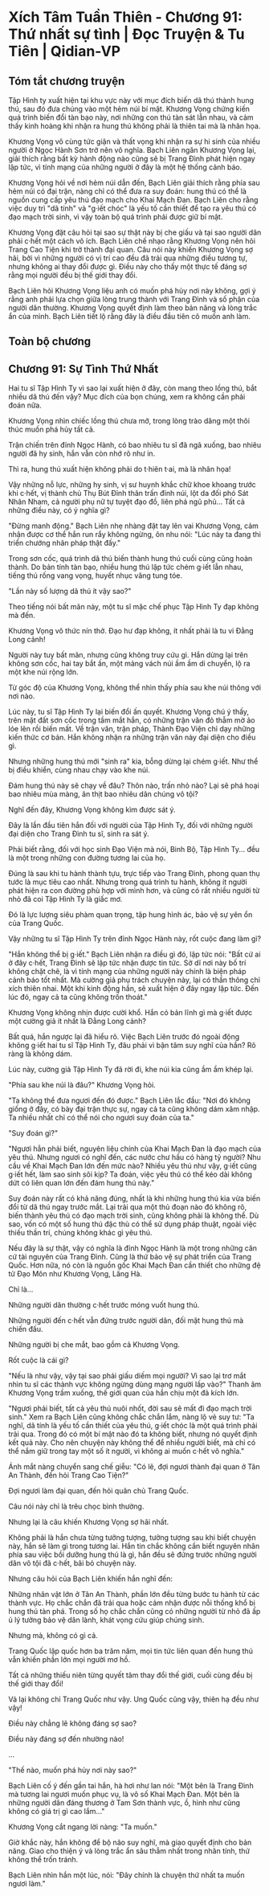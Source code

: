 # Xích Tâm Tuần Thiên - Chương 91: Thứ nhất sự tình | Đọc Truyện & Tu Tiên | Qidian-VP



## Tóm tắt chương truyện

Tập Hình ty xuất hiện tại khu vực này với mục đích biến dã thú thành hung thú, sau đó đưa chúng vào một hẻm núi bí mật. Khương Vọng chứng kiến quá trình biến đổi tàn bạo này, nơi những con thú tàn sát lẫn nhau, và cảm thấy kinh hoàng khi nhận ra hung thú không phải là thiên tai mà là nhân họa.

Khương Vọng vô cùng tức giận và thất vọng khi nhận ra sự hi sinh của nhiều người ở Ngọc Hành Sơn trở nên vô nghĩa. Bạch Liên ngăn Khương Vọng lại, giải thích rằng bất kỳ hành động nào cũng sẽ bị Trang Đình phát hiện ngay lập tức, vì tính mạng của những người ở đây là một hệ thống cảnh báo.

Khương Vọng hỏi về nơi hẻm núi dẫn đến, Bạch Liên giải thích rằng phía sau hẻm núi có đại trận, nàng chỉ có thể đưa ra suy đoán: hung thú có thể là nguồn cung cấp yêu thú đạo mạch cho Khai Mạch Đan. Bạch Liên cho rằng việc duy trì "dã tính" và "g·iết chóc" là yếu tố cần thiết để tạo ra yêu thú có đạo mạch trời sinh, vì vậy toàn bộ quá trình phải được giữ bí mật.

Khương Vọng đặt câu hỏi tại sao sự thật này bị che giấu và tại sao người dân phải c·hết một cách vô ích. Bạch Liên chế nhạo rằng Khương Vọng nên hỏi Trang Cao Tiện khi trở thành đại quan. Câu nói này khiến Khương Vọng sợ hãi, bởi vì những người có vị trí cao đều đã trải qua những điều tương tự, nhưng không ai thay đổi được gì. Điều này cho thấy một thực tế đáng sợ rằng mọi người đều bị thế giới thay đổi.

Bạch Liên hỏi Khương Vọng liệu anh có muốn phá hủy nơi này không, gợi ý rằng anh phải lựa chọn giữa lòng trung thành với Trang Đình và số phận của người dân thường. Khương Vọng quyết định làm theo bản năng và lòng trắc ẩn của mình. Bạch Liên tiết lộ rằng đây là điều đầu tiên cô muốn anh làm.


## Toàn bộ chương

## Chương 91: Sự Tình Thứ Nhất

Hai tu sĩ Tập Hình Ty vì sao lại xuất hiện ở đây, còn mang theo lồng thú, bắt nhiều dã thú đến vậy? Mục đích của bọn chúng, xem ra không cần phải đoán nữa.

Khương Vọng nhìn chiếc lồng thú chưa mở, trong lòng trào dâng một thôi thúc muốn phá hủy tất cả.

Trận chiến trên đỉnh Ngọc Hành, có bao nhiêu tu sĩ đã ngã xuống, bao nhiêu người đã hy sinh, hắn vẫn còn nhớ rõ như in.

Thì ra, hung thú xuất hiện không phải do t·hiên t·ai, mà là nhân họa!

Vậy những nỗ lực, những hy sinh, vị sư huynh khắc chữ khoe khoang trước khi c·hết, vị thành chủ Thụ Bút Đỉnh thân trấn đỉnh núi, lột da đối phó Sát Nhân Nham, cả người phụ nữ tự tuyệt đạo đồ, liên phá ngũ phủ... Tất cả những điều này, có ý nghĩa gì?

"Đừng manh động." Bạch Liên nhẹ nhàng đặt tay lên vai Khương Vọng, cảm nhận được cơ thể hắn run rẩy không ngừng, ôn nhu nói: "Lúc này ta đang thi triển chướng nhãn pháp thật đấy."

Trong sơn cốc, quá trình dã thú biến thành hung thú cuối cùng cũng hoàn thành. Do bản tính tàn bạo, nhiều hung thú lập tức chém g·iết lẫn nhau, tiếng thú rống vang vọng, huyết nhục văng tung tóe.

"Lần này số lượng dã thú ít vậy sao?"

Theo tiếng nói bất mãn này, một tu sĩ mặc chế phục Tập Hình Ty đạp không mà đến.

Khương Vọng vô thức nín thở. Đạo hư đạp không, ít nhất phải là tu vi Đằng Long cảnh!

Người này tuy bất mãn, nhưng cũng không truy cứu gì. Hắn dừng lại trên không sơn cốc, hai tay bắt ấn, một mảng vách núi ầm ầm di chuyển, lộ ra một khe núi rộng lớn.

Từ góc độ của Khương Vọng, không thể nhìn thấy phía sau khe núi thông với nơi nào.

Lúc này, tu sĩ Tập Hình Ty lại biến đổi ấn quyết. Khương Vọng chú ý thấy, trên mặt đất sơn cốc trong tầm mắt hắn, có những trận văn đỏ thẫm mờ ảo lóe lên rồi biến mất. Về trận văn, trận pháp, Thành Đạo Viện chỉ dạy những kiến thức cơ bản. Hắn không nhận ra những trận văn này đại diện cho điều gì.

Nhưng những hung thú mới "sinh ra" kia, bỗng dừng lại chém g·iết. Như thể bị điều khiển, cùng nhau chạy vào khe núi.

Đám hung thú này sẽ chạy về đâu? Thôn nào, trấn nhỏ nào? Lại sẽ phá hoại bao nhiêu mùa màng, ăn thịt bao nhiêu dân chúng vô tội?

Nghĩ đến đây, Khương Vọng không kìm được sát ý.

Đây là lần đầu tiên hắn đối với người của Tập Hình Ty, đối với những người đại diện cho Trang Đình tu sĩ, sinh ra sát ý.

Phải biết rằng, đối với học sinh Đạo Viện mà nói, Binh Bộ, Tập Hình Ty... đều là một trong những con đường tương lai của họ.

Đúng là sau khi tu hành thành tựu, trực tiếp vào Trang Đình, phong quan thụ tước là mục tiêu cao nhất. Nhưng trong quá trình tu hành, không ít người phát hiện ra con đường phù hợp với mình hơn, và cũng có rất nhiều người từ nhỏ đã coi Tập Hình Ty là giấc mơ.

Đó là lực lượng siêu phàm quan trọng, tập hung hình ác, bảo vệ sự yên ổn của Trang Quốc.

Vậy những tu sĩ Tập Hình Ty trên đỉnh Ngọc Hành này, rốt cuộc đang làm gì?

"Hắn không thể bị g·iết." Bạch Liên nhận ra điều gì đó, lập tức nói: "Bất cứ ai ở đây c·hết, Trang Đình sẽ lập tức nhận được tin tức. Sở dĩ nơi này bố trí không chặt chẽ, là vì tính mạng của những người này chính là biện pháp cảnh báo tốt nhất. Mà cường giả phụ trách chuyện này, lại có thần thông chỉ xích thiên nhai. Một khi kinh động hắn, sẽ xuất hiện ở đây ngay lập tức. Đến lúc đó, ngay cả ta cũng không trốn thoát."

Khương Vọng không nhịn được cười khổ. Hắn có bản lĩnh gì mà g·iết được một cường giả ít nhất là Đằng Long cảnh?

Bất quá, hắn ngược lại đã hiểu rõ. Việc Bạch Liên trước đó ngoài động không g·iết hai tu sĩ Tập Hình Ty, đâu phải vì bận tâm suy nghĩ của hắn? Rõ ràng là không dám.

Lúc này, cường giả Tập Hình Ty đã rời đi, khe núi kia cũng ầm ầm khép lại.

"Phía sau khe núi là đâu?" Khương Vọng hỏi.

"Ta không thể đưa ngươi đến đó được." Bạch Liên lắc đầu: "Nơi đó không giống ở đây, có bày đại trận thực sự, ngay cả ta cũng không dám xâm nhập. Ta nhiều nhất chỉ có thể nói cho ngươi suy đoán của ta."

"Suy đoán gì?"

"Ngươi hẳn phải biết, nguyên liệu chính của Khai Mạch Đan là đạo mạch của yêu thú. Nhưng ngươi có nghĩ đến, các nước chư hầu có hàng tỷ người? Nhu cầu về Khai Mạch Đan lớn đến mức nào? Nhiều yêu thú như vậy, g·iết cũng g·iết hết, làm sao sinh sôi kịp? Ta đoán, việc yêu thú có thể kéo dài không dứt có liên quan lớn đến đám hung thú này."

Suy đoán này rất có khả năng đúng, nhất là khi những hung thú kia vừa biến đổi từ dã thú ngay trước mắt. Lại trải qua một thủ đoạn nào đó không rõ, biến thành yêu thú có đạo mạch trời sinh, cũng không phải là không thể. Dù sao, vốn có một số hung thú đặc thù có thể sử dụng pháp thuật, ngoài việc thiếu thần trí, chúng không khác gì yêu thú.

Nếu đây là sự thật, vậy có nghĩa là đỉnh Ngọc Hành là một trong những căn cứ tài nguyên của Trang Đình. Cũng là thứ bảo vệ sự phát triển của Trang Quốc. Hơn nữa, nó còn là nguồn gốc Khai Mạch Đan cần thiết cho những đệ tử Đạo Môn như Khương Vọng, Lăng Hà.

Chỉ là...

Những người dân thường c·hết trước móng vuốt hung thú.

Những người đến c·hết vẫn đứng trước người dân, đối mặt hung thú mà chiến đấu.

Những người bị che mắt, bao gồm cả Khương Vọng.

Rốt cuộc là cái gì?

"Nếu là như vậy, vậy tại sao phải giấu diếm mọi người? Vì sao lại trơ mắt nhìn tu sĩ các thành vực không ngừng dùng mạng người lấp vào?" Thanh âm Khương Vọng trầm xuống, thế giới quan của hắn chịu một đả kích lớn.

"Ngươi phải biết, tất cả yêu thú nuôi nhốt, đời sau sẽ mất đi đạo mạch trời sinh." Xem ra Bạch Liên cũng không chắc chắn lắm, nàng lộ vẻ suy tư: "Ta nghĩ, dã tính là yếu tố cần thiết của yêu thú, g·iết chóc là một quá trình phải trải qua. Trong đó có một bí mật nào đó ta không biết, nhưng nó quyết định kết quả này. Cho nên chuyện này không thể để nhiều người biết, mà chỉ có thể nắm giữ trong tay một số ít người, vì không ai muốn c·hết vô nghĩa."

Ánh mắt nàng chuyển sang chế giễu: "Có lẽ, đợi ngươi thành đại quan ở Tân An Thành, đến hỏi Trang Cao Tiện?"

Đợi ngươi làm đại quan, đến hỏi quân chủ Trang Quốc.

Câu nói này chỉ là trêu chọc bình thường.

Nhưng lại là câu khiến Khương Vọng sợ hãi nhất.

Không phải là hắn chưa từng tưởng tượng, tưởng tượng sau khi biết chuyện này, hắn sẽ làm gì trong tương lai. Hắn tin chắc không cần biết nguyên nhân phía sau việc bồi dưỡng hung thú là gì, hắn đều sẽ đứng trước những người dân vô tội đã c·hết, bãi bỏ chuyện này.

Nhưng câu hỏi của Bạch Liên khiến hắn nghĩ đến:

Những nhân vật lớn ở Tân An Thành, phần lớn đều từng bước tu hành từ các thành vực. Họ chắc chắn đã trải qua hoặc cảm nhận được nỗi thống khổ bị hung thú tàn phá. Trong số họ chắc chắn cũng có những người từ nhỏ đã ấp ủ lý tưởng bảo vệ dân lành, khát vọng cứu giúp chúng sinh.

Nhưng mà, không có gì cả.

Trang Quốc lập quốc hơn ba trăm năm, mọi tin tức liên quan đến hung thú vẫn khiến phần lớn mọi người mơ hồ.

Tất cả những thiếu niên từng quyết tâm thay đổi thế giới, cuối cùng đều bị thế giới thay đổi!

Vả lại không chỉ Trang Quốc như vậy. Ung Quốc cũng vậy, thiên hạ đều như vậy!

Điều này chẳng lẽ không đáng sợ sao?

Điều này đáng sợ đến nhường nào!

...

"Thế nào, muốn phá hủy nơi này sao?"

Bạch Liên cố ý đến gần tai hắn, hà hơi như lan nói: "Một bên là Trang Đình mà tương lai ngươi muốn phục vụ, là vô số Khai Mạch Đan. Một bên là những người dân đáng thương ở Tam Sơn thành vực, ồ, hình như cũng không có giá trị gì cao lắm..."

Khương Vọng cắt ngang lời nàng: "Ta muốn."

Giờ khắc này, hắn không để bộ não suy nghĩ, mà giao quyết định cho bản năng. Giao cho thiện ý và lòng trắc ẩn sâu thẳm nhất trong nhân tính, thứ không thể trốn tránh.

Bạch Liên nhìn hắn một lúc, nói: "Đây chính là chuyện thứ nhất ta muốn ngươi làm."
